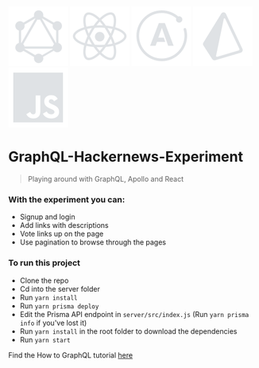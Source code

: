 ![graphql icon](https://github.com/boudewijndanser/GraphQL-Hackernews-Experiment/blob/master/public/dev-icons/graphql.svg)
![react icon](https://github.com/boudewijndanser/GraphQL-Hackernews-Experiment/blob/master/public/dev-icons/react.svg)
![apollo icon](https://github.com/boudewijndanser/GraphQL-Hackernews-Experiment/blob/master/public/dev-icons/apollo.svg)
![prisma icon](https://github.com/boudewijndanser/GraphQL-Hackernews-Experiment/blob/master/public/dev-icons/prisma.svg)
![js icon](https://github.com/boudewijndanser/GraphQL-Hackernews-Experiment/blob/master/public/dev-icons/js.svg)
# GraphQL-Hackernews-Experiment
> Playing around with GraphQL, Apollo and React

### With the experiment you can:

* Signup and login
* Add links with descriptions
* Vote links up on the page
* Use pagination to browse through the pages

### To run this project

* Clone the repo
* Cd into the server folder
* Run `yarn install`
* Run `yarn prisma deploy`
* Edit the Prisma API endpoint in `server/src/index.js`  (Run `yarn prisma info` if you've lost it)
* Run `yarn install` in the root folder to download the dependencies
* Run `yarn start`

Find the How to GraphQL tutorial [here](https://www.howtographql.com/react-apollo/0-introduction/)
